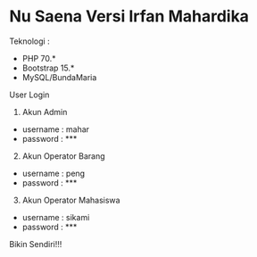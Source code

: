 # Nu Saena Versi Irfan Mahardika
Teknologi : 
- PHP 70.*
- Bootstrap 15.*
- MySQL/BundaMaria

User Login
1. Akun Admin
- username : mahar
- password : ***

2. Akun Operator Barang
- username : peng
- password : ***

3. Akun Operator Mahasiswa
- username : sikami
- password : ***

Bikin Sendiri!!!
